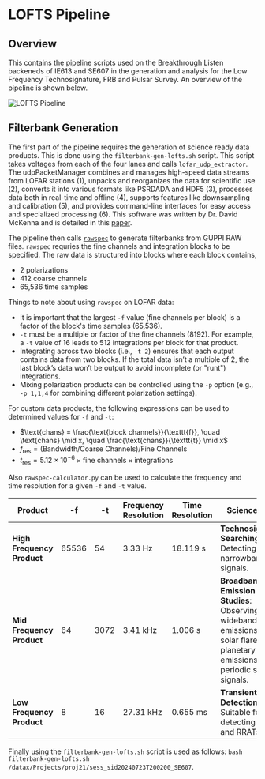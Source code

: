 # LOFTS Pipeline 

## Overview

This contains the pipeline scripts used on the Breakthrough Listen backeneds of IE613 and SE607 in the generation and analysis for the Low Frequency Technosignature, FRB and Pulsar Survey. An overview of the pipeline is shown below.

![LOFTS Pipeline](LOFTS-Pipeline.jpg)

## Filterbank Generation 

The first part of the pipeline requires the generation of science ready data products. This is done using the `filterbank-gen-lofts.sh` script. This script takes voltages from each of the four lanes and calls `lofar_udp_extractor`. The udpPacketManager combines and manages high-speed data streams from LOFAR stations (1), unpacks and reorganizes the data for scientific use (2), converts it into various formats like PSRDADA and HDF5 (3), processes data both in real-time and offline (4), supports features like downsampling and calibration (5), and provides command-line interfaces for easy access and specialized processing (6). This software was written by Dr. David McKenna and is detailed in this [paper](https://arxiv.org/pdf/2309.03228).

The pipeline then calls [`rawspec`](https://github.com/UCBerkeleySETI/rawspec) to generate filterbanks from GUPPI RAW files. `rawspec` requries the fine channels and integration blocks to be specified. The raw data is structured into blocks where each block contains,  
- 2 polarizations
- 412 coarse channels
- 65,536 time samples  

Things to note about using `rawspec` on LOFAR data: 
- It is important that the largest `-f` value (fine channels per block) is a factor of the block's time samples (65,536).
- `-t` must be a multiple or factor of the fine channels (8192). For example, a `-t` value of 16 leads to 512 integrations per block for that product.
- Integrating across two blocks (i.e., `-t 2`) ensures that each output contains data from two blocks. If the total data isn’t a multiple of 2, the last block’s data won’t be output to avoid incomplete (or "runt") integrations.
- Mixing polarization products can be controlled using the `-p` option (e.g., `-p 1,1,4` for combining different polarization settings).

For custom data products, the following expressions can be used to determined values for `-f` and `-t`:
- $\text{chans} = \frac{\text{block channels}}{\texttt{f}}, \quad \text{chans} \mid x, \quad \frac{\text{chans}}{\texttt{t}} \mid x$
- $f_\text{res} =   (\text{Bandwidth}/\text{Coarse Channels})/\text{Fine Channels}$
- $t_\text{res} = 5.12 \times 10^{-6} \times \text{fine channels} \times \text{integrations}$

Also `rawspec-calculator.py` can be used to calculate the frequency and time resolution for a given `-f` and `-t` value. 

| **Product**              | **-f**     | **-t** | **Frequency Resolution** | **Time Resolution** | **Science Case**                                                         |
|--------------------------|------------|--------|--------------------------|---------------------|-------------------------------------------------------------------------|
| **High Frequency Product** | 65536     | 54      | 3.33 Hz                  | 18.119 s        | **Technosignature Searching**: Detecting drifting narrowband signals.    |
| **Mid Frequency Product**  | 64        | 3072   | 3.41 kHz                 | 1.006 s        | **Broadband Emission Studies**: Observing wideband emissions from solar flares, planetary radio emissions, or periodic spectral signals.         |
| **Low Frequency Product**  | 8         | 16     | 27.31 kHz                | 0.655 ms      | **Transient Detection**: Suitable for detecting FRBs and RRATs. |

Finally using the `filterbank-gen-lofts.sh` script is used as follows: `bash filterbank-gen-lofts.sh /datax/Projects/proj21/sess_sid20240723T200200_SE607`. 
